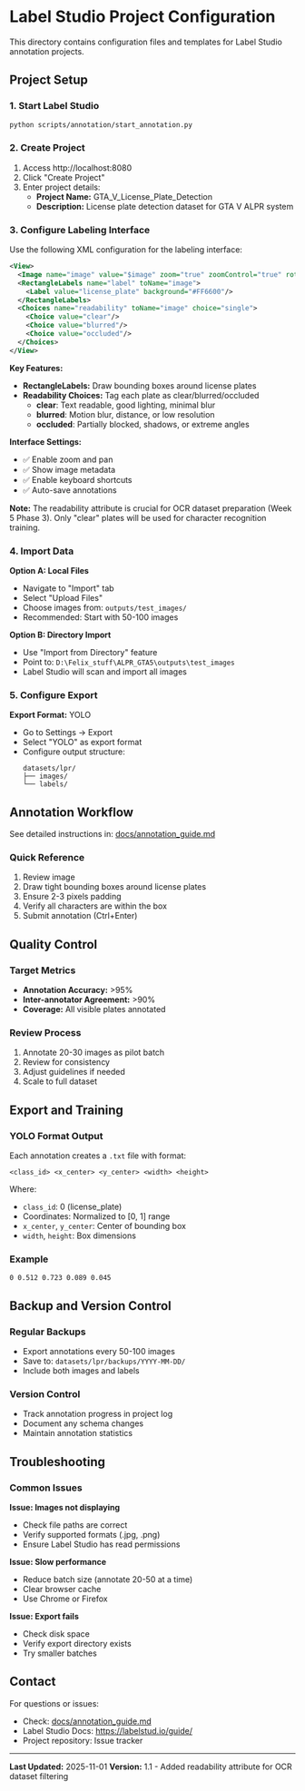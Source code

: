 # Label Studio Project Configuration

This directory contains configuration files and templates for Label Studio annotation projects.

## Project Setup

### 1. Start Label Studio
```bash
python scripts/annotation/start_annotation.py
```

### 2. Create Project
1. Access http://localhost:8080
2. Click "Create Project"
3. Enter project details:
   - **Project Name:** GTA_V_License_Plate_Detection
   - **Description:** License plate detection dataset for GTA V ALPR system

### 3. Configure Labeling Interface

Use the following XML configuration for the labeling interface:

```xml
<View>
  <Image name="image" value="$image" zoom="true" zoomControl="true" rotateControl="false"/>
  <RectangleLabels name="label" toName="image">
    <Label value="license_plate" background="#FF6600"/>
  </RectangleLabels>
  <Choices name="readability" toName="image" choice="single">
    <Choice value="clear"/>
    <Choice value="blurred"/>
    <Choice value="occluded"/>
  </Choices>
</View>
```

**Key Features:**
- **RectangleLabels:** Draw bounding boxes around license plates
- **Readability Choices:** Tag each plate as clear/blurred/occluded
  - **clear**: Text readable, good lighting, minimal blur
  - **blurred**: Motion blur, distance, or low resolution
  - **occluded**: Partially blocked, shadows, or extreme angles

**Interface Settings:**
- ✅ Enable zoom and pan
- ✅ Show image metadata
- ✅ Enable keyboard shortcuts
- ✅ Auto-save annotations

**Note:** The readability attribute is crucial for OCR dataset preparation (Week 5 Phase 3). Only "clear" plates will be used for character recognition training.

### 4. Import Data

**Option A: Local Files**
- Navigate to "Import" tab
- Select "Upload Files"
- Choose images from: `outputs/test_images/`
- Recommended: Start with 50-100 images

**Option B: Directory Import**
- Use "Import from Directory" feature
- Point to: `D:\Felix_stuff\ALPR_GTA5\outputs\test_images`
- Label Studio will scan and import all images

### 5. Configure Export

**Export Format:** YOLO
- Go to Settings → Export
- Select "YOLO" as export format
- Configure output structure:
  ```
  datasets/lpr/
  ├── images/
  └── labels/
  ```

## Annotation Workflow

See detailed instructions in: [docs/annotation_guide.md](../annotation_guide.md)

### Quick Reference
1. Review image
2. Draw tight bounding boxes around license plates
3. Ensure 2-3 pixels padding
4. Verify all characters are within the box
5. Submit annotation (Ctrl+Enter)

## Quality Control

### Target Metrics
- **Annotation Accuracy:** >95%
- **Inter-annotator Agreement:** >90%
- **Coverage:** All visible plates annotated

### Review Process
1. Annotate 20-30 images as pilot batch
2. Review for consistency
3. Adjust guidelines if needed
4. Scale to full dataset

## Export and Training

### YOLO Format Output
Each annotation creates a `.txt` file with format:
```
<class_id> <x_center> <y_center> <width> <height>
```

Where:
- `class_id`: 0 (license_plate)
- Coordinates: Normalized to [0, 1] range
- `x_center`, `y_center`: Center of bounding box
- `width`, `height`: Box dimensions

### Example
```
0 0.512 0.723 0.089 0.045
```

## Backup and Version Control

### Regular Backups
- Export annotations every 50-100 images
- Save to: `datasets/lpr/backups/YYYY-MM-DD/`
- Include both images and labels

### Version Control
- Track annotation progress in project log
- Document any schema changes
- Maintain annotation statistics

## Troubleshooting

### Common Issues

**Issue: Images not displaying**
- Check file paths are correct
- Verify supported formats (.jpg, .png)
- Ensure Label Studio has read permissions

**Issue: Slow performance**
- Reduce batch size (annotate 20-50 at a time)
- Clear browser cache
- Use Chrome or Firefox

**Issue: Export fails**
- Check disk space
- Verify export directory exists
- Try smaller batches

## Contact

For questions or issues:
- Check: [docs/annotation_guide.md](../annotation_guide.md)
- Label Studio Docs: https://labelstud.io/guide/
- Project repository: Issue tracker

---

**Last Updated:** 2025-11-01
**Version:** 1.1 - Added readability attribute for OCR dataset filtering
